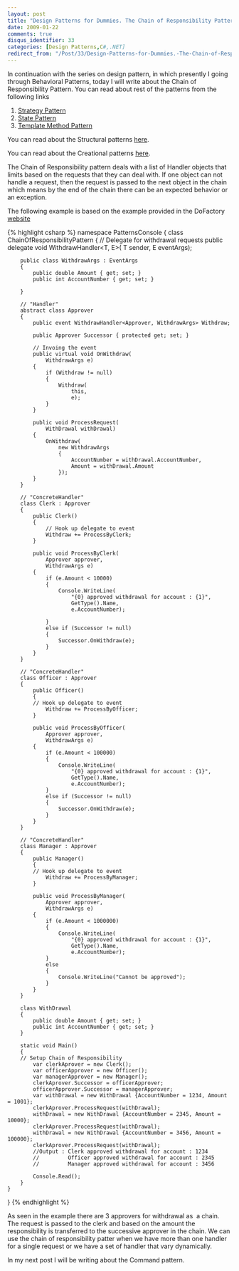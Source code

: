 ```yaml
---
layout: post
title: "Design Patterns for Dummies. The Chain of Responsibility Pattern"
date: 2009-01-22
comments: true
disqus_identifier: 33
categories: [Design Patterns,C#,.NET]
redirect_from: "/Post/33/Design-Patterns-for-Dummies.-The-Chain-of-Responsibility-Pattern.aspx/"
---
```

In continuation with the series on design pattern, in which presently I
going through Behavioral Patterns, today I will write about the Chain of
Responsibility Pattern. You can read about rest of the patterns from the
following links
<!--more-->
1.  [Strategy
    Pattern](/2009/01/12/Design-Patterns-for-Dummies.-The-Strategy-Pattern/)
2.  [State
    Pattern](/2009/01/15/Design-Patterns-for-Dummies.-The-State-Pattern/)
3.  [Template Method
    Pattern](/2009/01/19/Design-Patterns-for-Dummies.-The-Template-Method-Pattern/)

You can read about the Structural patterns
[here](/2008/12/15/Structural-Design-Patterns/).

You can read about the Creational patterns
[here](/2009/01/12/Creational-Design-Patterns/).

The Chain of Responsibility pattern deals with a list of Handler objects
that limits based on the requests that they can deal with. If one object
can not handle a request, then the request is passed to the next object
in the chain which means by the end of the chain there can be an
expected behavior or an exception. 

The following example is based on the example provided in the DoFactory
[website](http://www.dofactory.com/Patterns/PatternChain.aspx)

{% highlight csharp %}
namespace PatternsConsole
{
    class ChainOfResponsibilityPattern
    {
        // Delegate for withdrawal requests
        public delegate void WithdrawHandler<T, E>(
            T sender,
            E eventArgs);

        public class WithdrawArgs : EventArgs
        {
            public double Amount { get; set; }
            public int AccountNumber { get; set; }

        }

        // "Handler"
        abstract class Approver
        {
            public event WithdrawHandler<Approver, WithdrawArgs> Withdraw;

            public Approver Successor { protected get; set; }

            // Invoing the event
            public virtual void OnWithdraw(
                WithdrawArgs e)
            {
                if (Withdraw != null)
                {
                    Withdraw(
                        this,
                        e);
                }
            }

            public void ProcessRequest(
                WithDrawal withDrawal)
            {
                OnWithdraw(
                    new WithdrawArgs
                    {
                        AccountNumber = withDrawal.AccountNumber,
                        Amount = withDrawal.Amount
                    });
            }
        }

        // "ConcreteHandler"
        class Clerk : Approver
        {
            public Clerk()
            {
                // Hook up delegate to event
                Withdraw += ProcessByClerk;
            }

            public void ProcessByClerk(
                Approver approver,
                WithdrawArgs e)
            {
                if (e.Amount < 10000)
                {
                    Console.WriteLine(
                        "{0} approved withdrawal for account : {1}",
                        GetType().Name,
                        e.AccountNumber);

                }
                else if (Successor != null)
                {
                    Successor.OnWithdraw(e);
                }
            }
        }

        // "ConcreteHandler"
        class Officer : Approver
        {
            public Officer()
            {
            // Hook up delegate to event
                Withdraw += ProcessByOfficer;
            }

            public void ProcessByOfficer(
                Approver approver,
                WithdrawArgs e)
            {
                if (e.Amount < 100000)
                {
                    Console.WriteLine(
                        "{0} approved withdrawal for account : {1}",
                        GetType().Name,
                        e.AccountNumber);
                }
                else if (Successor != null)
                {
                    Successor.OnWithdraw(e);
                }
            }
        }

        // "ConcreteHandler"
        class Manager : Approver
        {
            public Manager()
            {
            // Hook up delegate to event
                Withdraw += ProcessByManager;
            }

            public void ProcessByManager(
                Approver approver,
                WithdrawArgs e)
            {
                if (e.Amount < 1000000)
                {
                    Console.WriteLine(
                        "{0} approved withdrawal for account : {1}",
                        GetType().Name,
                        e.AccountNumber);
                }
                else
                {
                    Console.WriteLine("Cannot be approved");
                }
            }
        }

        class WithDrawal
        {
            public double Amount { get; set; }
            public int AccountNumber { get; set; }
        }

        static void Main()
        {
        // Setup Chain of Responsibility
            var clerkAprover = new Clerk();
            var officerApprover = new Officer();
            var managerApprover = new Manager();
            clerkAprover.Successor = officerApprover;
            officerApprover.Successor = managerApprover;
            var withDrawal = new WithDrawal {AccountNumber = 1234, Amount = 1001};
            clerkAprover.ProcessRequest(withDrawal);
            withDrawal = new WithDrawal {AccountNumber = 2345, Amount = 10000};
            clerkAprover.ProcessRequest(withDrawal);
            withDrawal = new WithDrawal {AccountNumber = 3456, Amount = 100000};
            clerkAprover.ProcessRequest(withDrawal);
            //Output : Clerk approved withdrawal for account : 1234
            //         Officer approved withdrawal for account : 2345
            //         Manager approved withdrawal for account : 3456

            Console.Read();
        }
    }
}
{% endhighlight %}

As seen in the example there are 3 approvers for withdrawal as  a chain.
The request is passed to the clerk and based on the amount the
responsibility is transferred to the successive approver in the chain.
We can use the chain of responsibility patter when we have more than one
handler for a single request or we have a set of handler that vary
dynamically.

In my next post I will be writing about the Command pattern.

